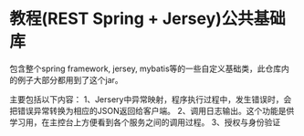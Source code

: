 # 教程(REST Spring + Jersey)公共基础库

包含整个spring framework, jersey, mybatis等的一些自定义基础类，此仓库内的例子大部分都用到了这个jar。

主要包括以下内容：
1、Jersery中异常映射，程序执行过程中，发生错误时，会把错误异常转换为相应的JSON返回给客户端。
2、调用日志输出。这个功能是供学习用，在主控台上方便看到各个服务之间的调用过程。
3、授权与身份验证


